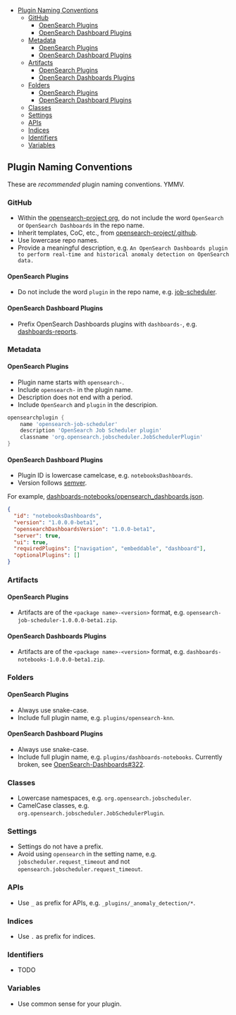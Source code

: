 - [Plugin Naming Conventions](#plugin-naming-conventions)
    - [GitHub](#github)
        - [OpenSearch Plugins](#opensearch-plugins)
        - [OpenSearch Dashboard Plugins](#opensearch-dashboard-plugins)
    - [Metadata](#metadata)
        - [OpenSearch Plugins](#opensearch-plugins)
        - [OpenSearch Dashboard Plugins](#opensearch-dashboard-plugins)
    - [Artifacts](#artifacts)
        - [OpenSearch Plugins](#opensearch-plugins)
        - [OpenSearch Dashboards Plugins](#opensearch-dashboards-plugins)
    - [Folders](#folders)
        - [OpenSearch Plugins](#opensearch-plugins)
        - [OpenSearch Dashboard Plugins](#opensearch-dashboard-plugins)
    - [Classes](#classes)
    - [Settings](#settings)
    - [APIs](#apis)
    - [Indices](#indices)
    - [Identifiers](#identifiers)
    - [Variables](#variables)

## Plugin Naming Conventions

These are _recommended_ plugin naming conventions. YMMV.

### GitHub

- Within the [opensearch-project org](https://github.com/opensearch-project), do not include the word `OpenSearch` or `OpenSearch Dashboards` in the repo name.
- Inherit templates, CoC, etc., from [opensearch-project/.github](https://github.com/opensearch-project/.github).
- Use lowercase repo names.
- Provide a meaningful description, e.g. `An OpenSearch Dashboards plugin to perform real-time and historical anomaly detection on OpenSearch data.`

#### OpenSearch Plugins

- Do not include the word `plugin` in the repo name, e.g. [job-scheduler](https://github.com/opensearch-project/job-scheduler).

#### OpenSearch Dashboard Plugins

- Prefix OpenSearch Dashboards plugins with `dashboards-`, e.g. [dashboards-reports](https://github.com/opensearch-project/dashboards-reports).

### Metadata

#### OpenSearch Plugins

- Plugin name starts with `opensearch-`.
- Include `opensearch-` in the plugin name.
- Description does not end with a period.
- Include `OpenSearch` and `plugin` in the descripion. 

```groovy
opensearchplugin {
    name 'opensearch-job-scheduler'
    description 'OpenSearch Job Scheduler plugin'
    classname 'org.opensearch.jobscheduler.JobSchedulerPlugin'
}
```

#### OpenSearch Dashboard Plugins

- Plugin ID is lowercase camelcase, e.g. `notebooksDashboards`.
- Version follows [semver](https://semver.org/).

For example, [dashboards-notebooks/opensearch_dashboards.json](https://github.com/opensearch-project/dashboards-notebooks/blob/main/dashboards-notebooks/opensearch_dashboards.json).

```json
{
  "id": "notebooksDashboards",
  "version": "1.0.0.0-beta1",
  "opensearchDashboardsVersion": "1.0.0-beta1",
  "server": true,
  "ui": true,
  "requiredPlugins": ["navigation", "embeddable", "dashboard"],
  "optionalPlugins": []
}
```

### Artifacts

#### OpenSearch Plugins

- Artifacts are of the `<package name>-<version>` format, e.g. `opensearch-job-scheduler-1.0.0.0-beta1.zip`.

#### OpenSearch Dashboards Plugins

- Artifacts are of the `<package name>-<version>` format, e.g. `dashboards-notebooks-1.0.0.0-beta1.zip`.

### Folders

#### OpenSearch Plugins

- Always use snake-case.
- Include full plugin name, e.g. `plugins/opensearch-knn`.

#### OpenSearch Dashboard Plugins

- Always use snake-case.
- Include full plugin name, e.g. `plugins/dashboards-notebooks`. Currently broken, see [OpenSearch-Dashboards#322](https://github.com/opensearch-project/OpenSearch-Dashboards/issues/322).

### Classes

- Lowercase namespaces, e.g. `org.opensearch.jobscheduler`.
- CamelCase classes, e.g. `org.opensearch.jobscheduler.JobSchedulerPlugin`.

### Settings

- Settings do not have a prefix.
- Avoid using `opensearch` in the setting name, e.g. `jobscheduler.request_timeout` and not `opensearch.jobscheduler.request_timeout`.

### APIs

- Use `_` as prefix for APIs, e.g. `_plugins/_anomaly_detection/*`.

### Indices

- Use `.` as prefix for indices.

### Identifiers

- TODO

### Variables

- Use common sense for your plugin.
